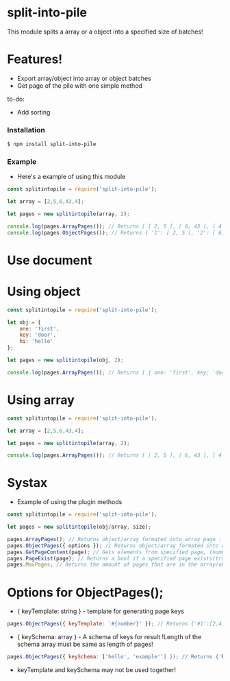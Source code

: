 # split-into-pile

This module splits a array or a object into a specified size of batches!

# Features!

  - Export array/object into array or object batches
  - Get page of the pile with one simple method


to-do:
  - Add sorting


### Installation

```sh
$ npm install split-into-pile
```

### Example
   - Here's a example of using this module
```js
const splitintopile = require('split-into-pile');

let array = [2,5,6,43,4];

let pages = new splitintopile(array, 2);

console.log(pages.ArrayPages()); // Returns [ [ 2, 5 ], [ 6, 43 ], [ 4 ] ]
console.log(pages.ObjectPages()); // Returns { '1': [ 2, 5 ], '2': [ 6, 43 ], '3': [ 4 ] }
```

# Use document
# Using object
```js
const splitintopile = require('split-into-pile');

let obj = {
    one: 'first',
    key: 'door',
    hi: 'hello'
};

let pages = new splitintopile(obj, 2);

console.log(pages.ArrayPages()); // Returns [ { one: 'first', key: 'door' }, { hi: 'hello' } ]

```
# Using array
```js
const splitintopile = require('split-into-pile');

let array = [2,5,6,43,4];

let pages = new splitintopile(array, 2);

console.log(pages.ArrayPages()); // Returns [ [ 2, 5 ], [ 6, 43 ], [ 4 ] ]
```
# Systax
  - Example of using the plugin methods
```js
const splitintopile = require('split-into-pile');

let pages = new splitintopile(obj/array, size);

pages.ArrayPages(); // Returns object/array formated into array page : [[2,4], [3,5]]
pages.ObjectPages({ options }); // Returns object/array formated into object page : {'1':[2,4], '2': [3,5]}
pages.GetPageContent(page); // Gets elements from specified page, (numeric input)
pages.PageExist(page); // Returns a bool if a specified page exists(true) or not(false)
pages.MaxPages; // Returns the amount of pages that are in the array/object
```
# Options for ObjectPages();
  - { keyTemplate: string } - template for generating page keys
```js
pages.ObjectPages({ keyTemplate: '#{number}' }); // Returns {'#1':[2,4], '#2': [3,5]}
```
  - { keySchema: array } - A schema of keys for result !Length of the schema array must be same as length of pages!
```js
pages.ObjectPages({ keySchema: ['hello', 'example''] }); // Returns {'hello':[2,4], 'example': [3,5]}
```
  - keyTemplate and keySchema may not be used together!
